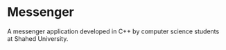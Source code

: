 # Messenger
A messenger application developed in C++ by computer science students at Shahed University.
